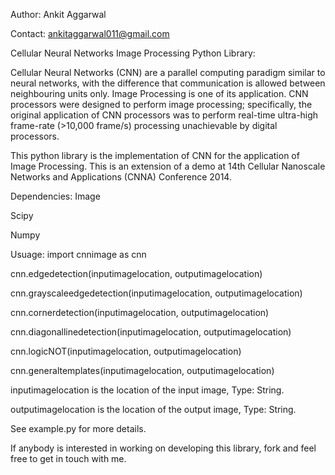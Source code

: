Author: Ankit Aggarwal

Contact: ankitaggarwal011@gmail.com

Cellular Neural Networks Image Processing Python Library:

Cellular Neural Networks (CNN) are a parallel computing paradigm similar to neural networks, with the difference that communication is allowed between neighbouring units only. Image Processing is one of its application. CNN processors were designed to perform image processing; specifically, the original application of CNN processors was to perform real-time ultra-high frame-rate (>10,000 frame/s) processing unachievable by digital processors.

This python library is the implementation of CNN for the application of Image Processing. This is an extension of a demo at 14th Cellular Nanoscale Networks and Applications (CNNA) Conference 2014.

Dependencies:
Image

Scipy

Numpy

Usuage:
import cnnimage as cnn

cnn.edgedetection(inputimagelocation, outputimagelocation)

cnn.grayscaleedgedetection(inputimagelocation, outputimagelocation)

cnn.cornerdetection(inputimagelocation, outputimagelocation)

cnn.diagonallinedetection(inputimagelocation, outputimagelocation)

cnn.logicNOT(inputimagelocation, outputimagelocation)

cnn.generaltemplates(inputimagelocation, outputimagelocation)

inputimagelocation is the location of the input image, Type: String.

outputimagelocation is the location of the output image, Type: String.

See example.py for more details.

If anybody is interested in working on developing this library, fork and feel free to get in touch with me.
